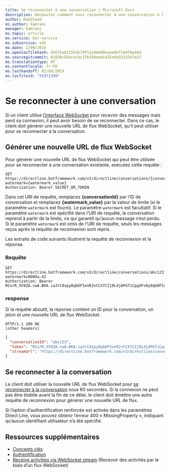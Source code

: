 ```yaml
---
title: Se reconnecter à une conversation | Microsoft Docs
description: Découvrez comment vous reconnecter à une conversation à l’aide de l’API Direct Line v3.0.
author: RobStand
ms.author: kamrani
manager: kamrani
ms.topic: article
ms.service: bot-service
ms.subservice: sdk
ms.date: 2/09/2019
ms.openlocfilehash: 45675e612553e79f51edde60eaee6bf14df0e44d
ms.sourcegitcommit: 8183bcb34cecbc17b356eadc425e9d3212547e27
ms.translationtype: HT
ms.contentlocale: fr-FR
ms.lasthandoff: 02/09/2019
ms.locfileid: "55971399"
---
```

# <a name="reconnect-to-a-conversation"></a>Se reconnecter à une conversation

Si un client utilise [l’interface WebSocket](bot-framework-rest-direct-line-3-0-receive-activities.md#connect-via-websocket) pour recevoir des messages mais perd sa connexion, il peut avoir besoin de se reconnecter. Dans ce cas, le client doit générer une nouvelle URL de flux WebSocket, qu’il peut utiliser pour se reconnecter à la conversation.

## <a name="generate-a-new-websocket-stream-url"></a>Générer une nouvelle URL de flux WebSocket

Pour générer une nouvelle URL de flux WebSocket qui peut être utilisée pour se reconnecter à une conversation existante, exécutez cette requête : 

```http
GET https://directline.botframework.com/v3/directline/conversations/{conversationId}?watermark={watermark_value}
Authorization: Bearer SECRET_OR_TOKEN
```

Dans cet URI de requête, remplacez **{conversationId}** par l’ID de conversation et remplacez **{watermark_value}** par la valeur de limite (si le paramètre `watermark` est fourni). Le paramètre `watermark` est facultatif. Si le paramètre `watermark` est spécifié dans l’URI de requête, la conversation reprend à partir de la limite, ce qui garantit qu’aucun message n’est perdu. Si le paramètre `watermark` est omis de l’URI de requête, seuls les messages reçus après la requête de reconnexion sont repris.

Les extraits de code suivants illustrent la requête de reconnexion et la réponse.

### <a name="request"></a>Requête

```http
GET https://directline.botframework.com/v3/directline/conversations/abc123?watermark=0000a-42
Authorization: Bearer RCurR_XV9ZA.cwA.BKA.iaJrC8xpy8qbOF5xnR2vtCX7CZj0LdjAPGfiCpg4Fv0y8qbOF5xPGfiCpg4Fv0y8qqbOF5x8qbOF5xn
```

### <a name="response"></a>response

Si la requête aboutit, la réponse contient un ID pour la conversation, un jeton et une nouvelle URL de flux WebSocket.

```http
HTTP/1.1 200 OK
[other headers]
```

```json
{
  "conversationId": "abc123",
  "token": "RCurR_XV9ZA.cwA.BKA.iaJrC8xpy8qbOF5xnR2vtCX7CZj0LdjAPGfiCpg4Fv0y8qbOF5xPGfiCpg4Fv0y8qqbOF5x8qbOF5xn",
  "streamUrl": "https://directline.botframework.com/v3/directline/conversations/abc123/stream?watermark=000a-4&amp;t=RCurR_XV9ZA.cwA..."
}
```

## <a name="reconnect-to-the-conversation"></a>Se reconnecter à la conversation

Le client doit utiliser la nouvelle URL de flux WebSocket pour [se reconnecter à la conversation](bot-framework-rest-direct-line-3-0-receive-activities.md#connect-via-websocket) sous 60 secondes. Si la connexion ne peut pas être établie avant la fin de ce délai, le client doit émettre une autre requête de reconnexion pour générer une nouvelle URL de flux.

Si l’option d’authentification renforcée est activée dans les paramètres Direct Line, vous pouvez obtenir l’erreur 400 « MissingProperty », indiquant qu’aucun identifiant utilisateur n’a été spécifié.

## <a name="additional-resources"></a>Ressources supplémentaires

- [Concepts clés](bot-framework-rest-direct-line-3-0-concepts.md)
- [Authentification](bot-framework-rest-direct-line-3-0-authentication.md)
- [Receive activities via WebSocket stream](bot-framework-rest-direct-line-3-0-receive-activities.md#connect-via-websocket) (Recevoir des activités par le biais d’un flux WebSocket)
